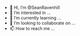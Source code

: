 - 👋 Hi, I’m @SeanRavenhill
- 👀 I’m interested in ...
- 🌱 I’m currently learning ...
- 💞️ I’m looking to collaborate on ...
- 📫 How to reach me ...

<!---
SeanRavenhill/SeanRavenhill is a ✨ special ✨ repository because its `README.md` (this file) appears on your GitHub profile.
You can click the Preview link to take a look at your changes.
--->
